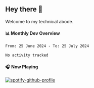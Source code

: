 ## Hey there 👋

Welcome to my technical abode.

#### 📊 Monthly Dev Overview
<!--START_SECTION:waka-->

```txt
From: 25 June 2024 - To: 25 July 2024

No activity tracked
```

<!--END_SECTION:waka-->

#### 🎧 Now Playing

[![spotify-github-profile](https://spotify-github-profile.vercel.app/api/view?uid=james2mid&cover_image=true&theme=natemoo-re)](https://open.spotify.com/user/james2mid?si=2b3baf2b09cb499e)
